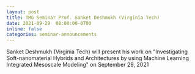 ```yaml
---
layout: post
title: TMG Seminar Prof. Sanket Deshmukh (Virginia Tech)
date: 2021-09-29  08:00:00-0700
inline: false
categories: seminar-announcements
---
```


Sanket Deshmukh (Virginia Tech)  will present his work on "Investigating Soft-nanomaterial Hybrids and Architectures by using Machine Learning Integrated Mesoscale Modeling" on September 29, 2021

